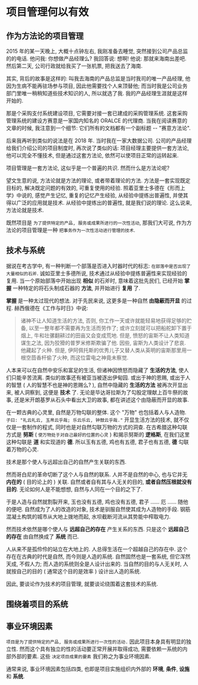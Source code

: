 # 项目管理何以有效

## 作为方法论的项目管理

2015 年的某一天晚上, 大概十点钟左右, 我刚准备去睡觉, 突然接到公司产品总监的的电话. 他问我: 你想做产品经理么? 我回答说: 想啊! 他说: 那就来海南出差吧. 然后第二天, 公司行政就给我买了一张机票, 把我送去了海南. 

其实, 背后的故事是这样的: 叫我去海南的产品总监是当时我司的唯一产品经理, 他因为生病不能再驻场参与项目, 因此他需要找个人来顶替他; 而当时我是公司业务部门里唯一稍稍知道些技术知识的人, 所以就选了我. 我的产品经理生涯就是这样开始的.

那是个采购支付系统建设项目, 它需要对接一套已建成的采购管理系统. 这套采购管理系统的建设方赛意是一家国内知名的 ORALCE 的代理商. 当我在阅读赛意的文章的时候, 我注意到一个细节: 它们所有的文档都有一个副标题 -- "赛意方法论".

后来我再听到类似的说法是在 2018 年. 当时我在一家大数据公司. 公司的产品经理给我们介绍公司的项目制度时, 再次说了类似的话: 项目经理主要提供一套方法论, 他可以完全不懂技术, 但是通过这套方法论, 依然可以使项目正常的运转起来.

项目管理是一套方法论, 这似乎是一个普遍的共识. 然而什么是方法论呢?

望文生意的说, 方法论就是方法的理论, 或者带着理论的方法. 方法是一套实现既定目标的, 解决既定问题的有效的, 可重复使用的经验. 照着亚里士多德在《形而上学》中说的, 感觉产生记忆, 重复的记忆产生经验, 从经验中提练出普遍性, 并使其得以广泛的应用就是技术. 从经验中提练出的普遍性, 就是我们说的理论. 这么说来, 方法论就是技术.

既然项目是 `为了提供特定的产品, 服务或成果所进行的一次性活动`, 那我们大可说, 作为方法论的项目管理是一种 `把事务作为一次性活动进行管理的技术`.

## 技术与系统

据说在考古学中, 有一种判断一个部落是否进入时器时代的标志: `在部落中是否出现了大量相似的石斧`. 诚如亚里士多德所说, 技术通过从经验中提练普遍性来实现经验的复用. 当一个原始部落中开始出现 **相似** 的石斧时, 意味着这批先民们, 已经开始 **掌握** 一种特定的将石头制成石器的 **方法**, 并开始进行 **复用** 了.

**掌握** 是一种太过现代的想法. 对于先民来说, 这更多是一种自然 **由隐蔽而开显** 的过程. 赫西俄德在《工作与时日》中说:

> 诸神不让人知道生活的方法, 否则, 你工作一天或许就能轻易地获得足够的贮备, 以至一整年都不需要再为生活而劳作了; 或许立刻就可以把船舵卸下置于烟上, 牛和壮骡翻耕过的田亩又会变成荒地. 但是, 愤怒的宙斯不让人类知道谋生之法, 因为狡猾的普罗米修斯欺骗了他. 因些, 宙斯为人类设计了悲哀. 他藏起了火种. 但是, 伊阿佩托斯的优秀儿子又替人类从英明的宙斯那里用一根空茴香杆偷了火种, 而这位雷电之神竟未察觉.

人本来可以在自然中安乐和富足的生活, 但诸神因愤怒而隐藏了 **生活的方法**, 使人们只能辛苦流离. 类似的故事还有被亚当被逐出伊甸园. 或出于神的恩赐, 或出于人的智慧 ( 人的智慧不也是神的恩赐么? ), 自然中隐藏的 **生活的方法** 被再次开显出来, 被人洞察到, 这便是 **技术** 了. 无论是毕达哥拉斯为了勾股定理献上百牛祭的故事, 还是米开朗基罗从石头中看出大卫的故事, 都在讲述这个由隐蔽而开显的故事.

在一颗古典的心灵里, 自然是万物勾联的整体. 这个 "万物" 也包括着人与人造物. `子曰: "礼云礼云, 玉帛云乎哉; 乐云乐云, 钟鼓云乎哉."` 开显生活方法的技术, 就不仅仅是一套制作的程式, 同时也是对自然勾联万物的方式的洞查. 在古希腊这种勾联方式是 **努斯** ( `使万物处于对自己最好的位置的心灵` ) 和揭示努斯的 **逻格斯**, 在我们这里这种勾联是 **道** 和实现道的 **德**. 所以玉有五德, 鸡也有五德, 君子也有五德, **德** 勾联着万物的心灵.

技术是那个使人与远超出自己的自然产生关联的东西.

然而哥白尼的革命切断了这个人与自然的联系. 人并不是自然的中心, 也与它并无 **内在的** ( 目的论上的 ) 关联. 自然或者自有其与人无关的目的, **或者自然压根就没有目的**. 无论如何人是不能想想, 自然与人同在一个目的之下了.

于是人造与自然就割裂开来, 玉也没有五德, 鸡也没有五德, 君子 ...... 厄 ...... 随他的便吧. 自然成为了人的改造的对象, 技术是驯服自然使其成为人造物的手段. 钢筋混凝土构筑的城市从大地上拨地而起, 水坝截断河流从其势能中榨取电力.

然而技术依然是哪个使人与 **远超自己的存在** 产生关系的东西. 只是这个 **远超自己的存在** 由自然换成了 **系统** 而已.

人从来不是孤伶伶的站立在大地上的. 人总得生活在一个超越自己的存在中. 这个存在在古典的时代是自然, 而今则是人造的系统. 自然固然也是一套系统, 但它浑然天成, 不假人力; 而人造的系统则全是人设计出来的. 当自然的目的与人无关时, 人就按自己的目的 ( 通常这个目的是效率 ) 设计出人造的系统. 

因此, 要谈论作为技术的项目管理, 就要谈论绕围着这套技术的系统.

## 围绕着项目的系统

## 事业环境因素

`项目是为了提供特定的产品, 服务或成果所进行一次性的活动.` 因此项目本身具有明显的独立性. 然而这个具有独立的性的活动要正常开展并取得成功, 需要依赖一系统的内部外部的要素. 这些 `决定项目成果的要素` 我们称之为事业环境因素.

通常来说, 事业环境因素包括四类, 也即是项目实施组织内外部的 **环境**, **条件**, **设施** 和 **系统**.



















